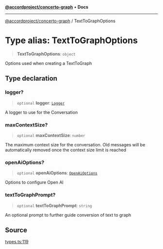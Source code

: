 [**@accordproject/concerto-graph**](../README.md) • **Docs**

***

[@accordproject/concerto-graph](../README.md) / TextToGraphOptions

# Type alias: TextToGraphOptions

> **TextToGraphOptions**: `object`

Options used when creating a TextToGraph

## Type declaration

### logger?

> `optional` **logger**: [`Logger`](Logger.md)

A logger to use for the Conversation

### maxContextSize?

> `optional` **maxContextSize**: `number`

The maximum context size for the conversation. Old messages
will be automatically removed once the context size limit is
reached

### openAiOptions?

> `optional` **openAiOptions**: [`OpenAiOptions`](OpenAiOptions.md)

Options to configure Open AI

### textToGraphPrompt?

> `optional` **textToGraphPrompt**: `string`

An optional prompt to further guide conversion of text to graph

## Source

[types.ts:119](https://github.com/accordproject/lab-concerto-graph/blob/5d30e3cf29c8b84c4d23ee33ec8546f97f22bfdd/src/types.ts#L119)

